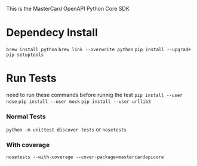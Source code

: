 This is the MasterCard OpenAPI Python Core SDK


# Dependecy Install

`brew install python`
`brew link --overwrite python`
`pip install --upgrade pip setuptools`

# Run Tests
need to run these commands before runnig the test
`pip install --user nose`
`pip install --user mock`
`pip install --user urllib3`

### Normal Tests

`python -m unittest discover tests`
or
`nosetests`

### With coverage

`nosetests --with-coverage --cover-package=mastercardapicore`

